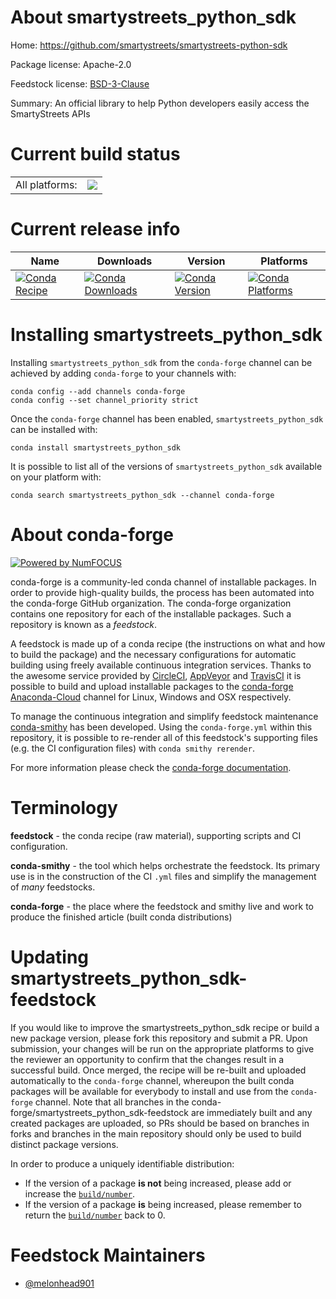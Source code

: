 About smartystreets_python_sdk
==============================

Home: https://github.com/smartystreets/smartystreets-python-sdk

Package license: Apache-2.0

Feedstock license: [BSD-3-Clause](https://github.com/conda-forge/smartystreets_python_sdk-feedstock/blob/master/LICENSE.txt)

Summary: An official library to help Python developers easily access the SmartyStreets APIs

Current build status
====================


<table><tr><td>All platforms:</td>
    <td>
      <a href="https://dev.azure.com/conda-forge/feedstock-builds/_build/latest?definitionId=12023&branchName=master">
        <img src="https://dev.azure.com/conda-forge/feedstock-builds/_apis/build/status/smartystreets_python_sdk-feedstock?branchName=master">
      </a>
    </td>
  </tr>
</table>

Current release info
====================

| Name | Downloads | Version | Platforms |
| --- | --- | --- | --- |
| [![Conda Recipe](https://img.shields.io/badge/recipe-smartystreets_python_sdk-green.svg)](https://anaconda.org/conda-forge/smartystreets_python_sdk) | [![Conda Downloads](https://img.shields.io/conda/dn/conda-forge/smartystreets_python_sdk.svg)](https://anaconda.org/conda-forge/smartystreets_python_sdk) | [![Conda Version](https://img.shields.io/conda/vn/conda-forge/smartystreets_python_sdk.svg)](https://anaconda.org/conda-forge/smartystreets_python_sdk) | [![Conda Platforms](https://img.shields.io/conda/pn/conda-forge/smartystreets_python_sdk.svg)](https://anaconda.org/conda-forge/smartystreets_python_sdk) |

Installing smartystreets_python_sdk
===================================

Installing `smartystreets_python_sdk` from the `conda-forge` channel can be achieved by adding `conda-forge` to your channels with:

```
conda config --add channels conda-forge
conda config --set channel_priority strict
```

Once the `conda-forge` channel has been enabled, `smartystreets_python_sdk` can be installed with:

```
conda install smartystreets_python_sdk
```

It is possible to list all of the versions of `smartystreets_python_sdk` available on your platform with:

```
conda search smartystreets_python_sdk --channel conda-forge
```


About conda-forge
=================

[![Powered by
NumFOCUS](https://img.shields.io/badge/powered%20by-NumFOCUS-orange.svg?style=flat&colorA=E1523D&colorB=007D8A)](https://numfocus.org)

conda-forge is a community-led conda channel of installable packages.
In order to provide high-quality builds, the process has been automated into the
conda-forge GitHub organization. The conda-forge organization contains one repository
for each of the installable packages. Such a repository is known as a *feedstock*.

A feedstock is made up of a conda recipe (the instructions on what and how to build
the package) and the necessary configurations for automatic building using freely
available continuous integration services. Thanks to the awesome service provided by
[CircleCI](https://circleci.com/), [AppVeyor](https://www.appveyor.com/)
and [TravisCI](https://travis-ci.com/) it is possible to build and upload installable
packages to the [conda-forge](https://anaconda.org/conda-forge)
[Anaconda-Cloud](https://anaconda.org/) channel for Linux, Windows and OSX respectively.

To manage the continuous integration and simplify feedstock maintenance
[conda-smithy](https://github.com/conda-forge/conda-smithy) has been developed.
Using the ``conda-forge.yml`` within this repository, it is possible to re-render all of
this feedstock's supporting files (e.g. the CI configuration files) with ``conda smithy rerender``.

For more information please check the [conda-forge documentation](https://conda-forge.org/docs/).

Terminology
===========

**feedstock** - the conda recipe (raw material), supporting scripts and CI configuration.

**conda-smithy** - the tool which helps orchestrate the feedstock.
                   Its primary use is in the construction of the CI ``.yml`` files
                   and simplify the management of *many* feedstocks.

**conda-forge** - the place where the feedstock and smithy live and work to
                  produce the finished article (built conda distributions)


Updating smartystreets_python_sdk-feedstock
===========================================

If you would like to improve the smartystreets_python_sdk recipe or build a new
package version, please fork this repository and submit a PR. Upon submission,
your changes will be run on the appropriate platforms to give the reviewer an
opportunity to confirm that the changes result in a successful build. Once
merged, the recipe will be re-built and uploaded automatically to the
`conda-forge` channel, whereupon the built conda packages will be available for
everybody to install and use from the `conda-forge` channel.
Note that all branches in the conda-forge/smartystreets_python_sdk-feedstock are
immediately built and any created packages are uploaded, so PRs should be based
on branches in forks and branches in the main repository should only be used to
build distinct package versions.

In order to produce a uniquely identifiable distribution:
 * If the version of a package **is not** being increased, please add or increase
   the [``build/number``](https://docs.conda.io/projects/conda-build/en/latest/resources/define-metadata.html#build-number-and-string).
 * If the version of a package **is** being increased, please remember to return
   the [``build/number``](https://docs.conda.io/projects/conda-build/en/latest/resources/define-metadata.html#build-number-and-string)
   back to 0.

Feedstock Maintainers
=====================

* [@melonhead901](https://github.com/melonhead901/)

